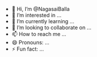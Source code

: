 - 👋 Hi, I’m @NagasaiBalla
- 👀 I’m interested in ...
- 🌱 I’m currently learning ...
- 💞️ I’m looking to collaborate on ...
- 📫 How to reach me ...
- 😄 Pronouns: ...
- ⚡ Fun fact: ...

<!---
NagasaiBalla/NagasaiBalla is a ✨ special ✨ repository because its `README.md` (this file) appears on your GitHub profile.
You can click the Preview link to take a look at your changes.
--->
